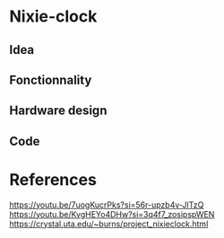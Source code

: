 # Nixie-clock
## Idea

## Fonctionnality


## Hardware design


## Code



# References
https://youtu.be/7uogKucrPks?si=56r-upzb4v-JlTzQ
https://youtu.be/KvgHEYo4DHw?si=3q4f7_zosipspWEN
https://crystal.uta.edu/~burns/project_nixieclock.html
